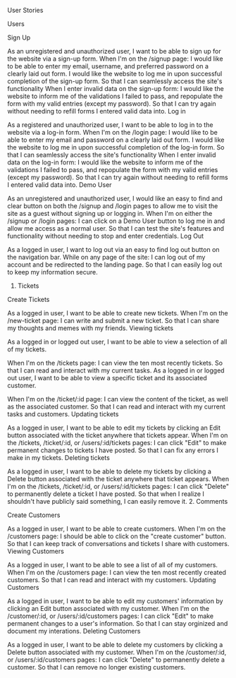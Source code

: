 User Stories

Users

Sign Up

As an unregistered and unauthorized user, I want to be able to sign up for the website via a sign-up form.
When I'm on the /signup page:
I would like to be able to enter my email, username, and preferred password on a clearly laid out form.
I would like the website to log me in upon successful completion of the sign-up form.
So that I can seamlessly access the site's functionality
When I enter invalid data on the sign-up form:
I would like the website to inform me of the validations I failed to pass, and repopulate the form with my valid entries (except my password).
So that I can try again without needing to refill forms I entered valid data into.
Log in

As a registered and unauthorized user, I want to be able to log in to the website via a log-in form.
When I'm on the /login page:
I would like to be able to enter my email and password on a clearly laid out form.
I would like the website to log me in upon successful completion of the log-in form.
So that I can seamlessly access the site's functionality
When I enter invalid data on the log-in form:
I would like the website to inform me of the validations I failed to pass, and repopulate the form with my valid entries (except my password).
So that I can try again without needing to refill forms I entered valid data into.
Demo User

As an unregistered and unauthorized user, I would like an easy to find and clear button on both the /signup and /login pages to allow me to visit the site as a guest without signing up or logging in.
When I'm on either the /signup or /login pages:
I can click on a Demo User button to log me in and allow me access as a normal user.
So that I can test the site's features and functionality without needing to stop and enter credentials.
Log Out

As a logged in user, I want to log out via an easy to find log out button on the navigation bar.
While on any page of the site:
I can log out of my account and be redirected to the landing page.
So that I can easily log out to keep my information secure.
1. Tickets

Create Tickets

As a logged in user, I want to be able to create new tickets.
When I'm on the /new-ticket page:
I can write and submit a new ticket.
So that I can share my thoughts and memes with my friends.
Viewing tickets

As a logged in or logged out user, I want to be able to view a selection of all of my tickets.

When I'm on the /tickets page:
I can view the ten most recently tickets.
So that I can read and interact with my current tasks.
As a logged in or logged out user, I want to be able to view a specific ticket and its associated customer.

When I'm on the /ticket/:id page:
I can view the content of the ticket, as well as the associated customer.
So that I can read and interact with my current tasks and customers.
Updating tickets

As a logged in user, I want to be able to edit my tickets by clicking an Edit button associated with the ticket anywhere that tickets appear.
When I'm on the /tickets, /ticket/:id, or /users/:id/tickets pages:
I can click "Edit" to make permanent changes to tickets I have posted.
So that I can fix any errors I make in my tickets.
Deleting tickets

As a logged in user, I want to be able to delete my tickets by clicking a Delete button associated with the ticket anywhere that ticket appears.
When I'm on the /tickets, /ticket/:id, or /users/:id/tickets pages:
I can click "Delete" to permanently delete a ticket I have posted.
So that when I realize I shouldn't have publicly said something, I can easily remove it.
2. Comments

Create Customers

As a logged in user, I want to be able to create customers.
When I'm on the /customers page:
I should be able to click on the "create customer" button.
So that I can keep track of conversations and tickets I share with customers.
Viewing Customers

As a logged in user, I want to be able to see a list of all of my customers.
When I'm on the /customers page:
I can view the ten most recently created customers.
So that I can read and interact with my customers.
Updating Customers

As a logged in user, I want to be able to edit my customers' information by clicking an Edit button associated with my customer.
When I'm on the /customer/:id, or /users/:id/customers pages:
I can click "Edit" to make permanent changes to a user's information.
So that I can stay orginized and document my interations.
Deleting Customers

As a logged in user, I want to be able to delete my customers by clicking a Delete button associated with my customer.
When I'm on the /customer/:id, or /users/:id/customers pages:
I can click "Delete" to permanently delete a customer.
So that I can remove no longer existing customers.